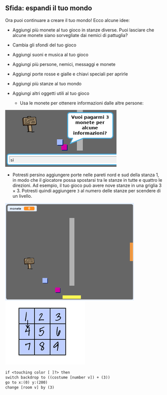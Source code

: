 ## Sfida: espandi il tuo mondo

Ora puoi continuare a creare il tuo mondo! Ecco alcune idee:

+ Aggiungi più monete al tuo gioco in stanze diverse. Puoi lasciare che alcune monete siano sorvegliate dai nemici di pattuglia?
+ Cambia gli sfondi del tuo gioco
+ Aggiungi suoni e musica al tuo gioco
+ Aggiungi più persone, nemici, messaggi e monete
+ Aggiungi porte rosse e gialle e chiavi speciali per aprirle
+ Aggiungi più stanze al tuo mondo
+ Aggiungi altri oggetti utili al tuo gioco
    
    + Usa le monete per ottenere informazioni dalle altre persone:

![screenshot](images/world-bribe.png)

+ Potresti persino aggiungere porte nelle pareti nord e sud della stanza 1, in modo che il giocatore possa spostarsi tra le stanze in tutte e quattro le direzioni. Ad esempio, il tuo gioco può avere nove stanze in una griglia 3 × 3. Potresti quindi aggiungere `3` al numero delle stanze per scendere di un livello.

![screenshot](images/north-south-rooms.png) ![schermata](images/number-grid.png)

```blocks3
if <touching color [ ]?> then
switch backdrop to ((costume [number v]) + (3))
go to x:(0) y:(200)
change [room v] by (3)
```
